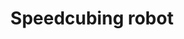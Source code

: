 ---
title: "Speedcubing robot"
categories: ["High-Tech"]

link:
    url: "https://arstechnica.com/gadgets/2018/03/homemade-robot-smashes-rubiks-cube-record-with-0-38-second-solve/"
    dead: false

message: "Meet the robot that solved a Rubik's cube in 0.38s!"
---